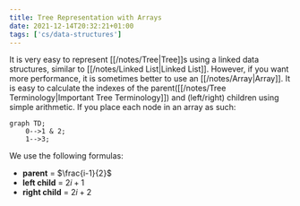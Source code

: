 ```yaml
---
title: Tree Representation with Arrays
date: 2021-12-14T20:32:21+01:00
tags: ['cs/data-structures']
---
```

It is very easy to represent [[/notes/Tree|Tree]]s using a linked data structures, similar to [[/notes/Linked List|Linked List]]. However, if you want more performance, it is sometimes better to use an [[/notes/Array|Array]]. It is easy to calculate the indexes of the parent([[/notes/Tree Terminology|Important Tree Terminology]]) and (left/right) children using simple arithmetic. If you place each node in an array as such:

```mermaid
graph TD;
	0-->1 & 2;
	1-->3;
```

We use the following formulas:
* **parent** = $\frac{i-1}{2}$
* **left child** = $2i + 1$
* **right child** = $2i + 2$